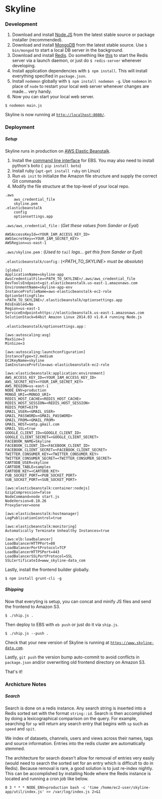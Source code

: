 # Skyline

### Development

1. Download and install [Node.JS](http://nodejs.org/download/) from the latest stable source or package installer (recommended).
2. Download and install [MongoDB](http://www.mongodb.org/downloads) from the latest stable source. Use ```$ bin/mongod``` to start a local DB server in the background.
3. Download and install [Redis](http://redis.io/download). Do something like [this](http://reistiago.wordpress.com/2011/07/23/installing-on-redis-mac-os-x/) to start the Redis server via a launch daemon, or just do ```$ redis-server``` whenever developing.
4. Install application dependencies with ```$ npm install```. This will install everything specified in ```package.json```.
5. Install ```nodemon``` globally with ```$ npm install nodemon -g```. Use ```nodemon``` in place of ```node``` to restart your local web server whenever changes are made... very handy.
5. Now you can start your local web server.

```
$ nodemon main.js
```

Skyline is now running at [```http://localhost:8080/```](http://localhost:8080/).


### Deployment

##### Setup

Skyline runs in production on [AWS Elastic Beanstalk](http://aws.amazon.com/elasticbeanstalk/).

1. Install the [command line interface](http://aws.amazon.com/code/6752709412171743) for EBS.  You may also need to install python's boto (``` pip install boto```)
2. Install ruby (```apt-get install ruby``` on Linux)
3. Run ```eb init``` to initialize the Amazon file structure and supply the correct Git commands
4. Modify the file structure at the top-level of your local repo.

```
.aws
	aws_credential_file
	skyline.pem
.elasticbeanstalk
	config
	optionsettings.app
```

```.aws/aws_credential_file``` : (_Get these values from Sander or Eyal_)

```
AWSAccessKeyId=<YOUR_IAM_ACCESS_KEY_ID>
AWSSecretKey=<YOUR_IAM_SECRET_KEY>
AWSRegion=us-east-1
```

```.aws/skyline.pem``` : (_Used to ```tail``` logs... get this from Sander or Eyal_)

```.elasticbeanstalk/config``` : (_\<PATH\_TO\_SKYLINE\> must be absolute_)

```
[global]
ApplicationName=skyline-app
AwsCredentialFile=<PATH_TO_SKYLINE>/.aws/aws_credential_file
DevToolsEndpoint=git.elasticbeanstalk.us-east-1.amazonaws.com
EnvironmentName=skyline-app-env
InstanceProfileName=aws-elasticbeanstalk-ec2-role
OptionSettingFile=<PATH_TO_SKYLINE>/.elasticbeanstalk/optionsettings.app
RdsEnabled=No
Region=us-east-1
ServiceEndpoint=https://elasticbeanstalk.us-east-1.amazonaws.com
SolutionStack=64bit Amazon Linux 2014.03 v1.0.4 running Node.js
```

```.elasticbeanstalk/optionsettings.app``` :

```
[aws:autoscaling:asg]
MaxSize=3
MinSize=3

[aws:autoscaling:launchconfiguration]
InstanceType=t2.medium
EC2KeyName=skyline
IamInstanceProfile=aws-elasticbeanstalk-ec2-role

[aws:elasticbeanstalk:application:environment]
AWS_ACCESS_KEY_ID=<YOUR_IAM_ACCESS_KEY_ID>
AWS_SECRET_KEY=<YOUR_IAM_SECRET_KEY>
AWS_REGION=us-east-1
NODE_ENV=production
MONGO_URI=<MONGO_URI>
REDIS_HOST_CACHE=<REDIS_HOST_CACHE>
REDIS_HOST_SESSION=<REDIS_HOST_SESSION>
REDIS_PORT=6379
GMAIL_USER=<GMAIL_USER>
GMAIL_PASSWORD=<GMAIL_PASSWORD>
GMAIL_FROM=<GMAIL_FROM>
GMAIL_HOST=smtp.gmail.com
GMAIL_SSL=true
GOOGLE_CLIENT_ID=<GOOGLE_CLIENT_ID>
GOOGLE_CLIENT_SECRET=<GOOGLE_CLIENT_SECRET>
FACEBOOK_NAME=Skyline
FACEBOOK_CLIENT_ID=<FACEBOOK_CLIENT_ID>
FACEBOOK_CLIENT_SECRET=<FACEBOOK_CLIENT_SECRET>
TWITTER_CONSUMER_KEY=<TWITTER_CONSUMER_KEY>
TWITTER_CONSUMER_SECRET=<TWITTER_CONSUMER_SECRET>
CARTODB_USER=skyline
CARTODB_TABLE=samples
CARTODB_KEY=<CARTODB_KEY>
PUB_SOCKET_PORT=<PUB_SOCKET_PORT>
SUB_SOCKET_PORT=<SUB_SOCKET_PORT>

[aws:elasticbeanstalk:container:nodejs]
GzipCompression=false
NodeCommand=node start.js
NodeVersion=0.10.26
ProxyServer=none

[aws:elasticbeanstalk:hostmanager]
LogPublicationControl=true

[aws:elasticbeanstalk:monitoring]
Automatically Terminate Unhealthy Instances=true

[aws:elb:loadbalancer]
LoadBalancerHTTPPort=80
LoadBalancerPortProtocol=TCP
LoadBalancerHTTPSPort=443
LoadBalancerSSLPortProtocol=SSL
SSLCertificateId=www_skyline-data_com
```

Lastly, install the frontend builder globally.

```
$ npm install grunt-cli -g
```

##### Shipping

Now that everyting is setup, you can concat and minify JS files and send the frontend to Amazon S3.

```
$ ./ship.js .
```

Then deploy to EBS with ```eb push``` or just do it via ```ship.js```.

```
$ ./ship.js --push .
```

Check that your new version of Skyline is running at [```https://www.skyline-data.com```](https://www.skyline-data.com).

Lastly, ```git push``` the version bump auto-commit to avoid conflicts in ```package.json``` and/or overwriting old frontend directory on Amazon S3.

That's it!

### Archicture Notes

##### Search

Search is done on a redis instance.  Any search string is inserted into a Redis sorted set with the format ```string::id```.  Search is then accomplished by doing a lexicographical comparison on the query.  For example, searching for ```sp``` will return any search entry that begins with ```sp``` such as ```speed``` and ```spit```.  

We index of datasets, channels, users and views across their names, tags and source information.  Entries into the redis cluster are automatically stemmed.

The architecture for search doesn't allow for removal of entries very easily (would need to search the sorted set for an entry which is difficult to do in Redis).  Because removal is rare, a good solution is to just re-index nightly.  This can be accomplished by installing Node where the Redis instance is located and running a cron job like below.

```0 3 * * * NODE_ENV=production bash -c 'time /home/ec2-user/skyline-app/util/index.js' >> /var/log/index.js 2>&1```
